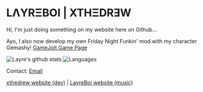 # LΛYRΞBOI | XTHΞDRƎW
Hi, I'm just doing something on my website here on Github...

Ayo, I also now develop my own Friday Night Funkin' mod with my character Gemashy!
[GameJolt Game Page](https://gamejolt.com/games/gemashy/647186)

![Layre's github stats](https://github-readme-stats.vercel.app/api?username=LayreBoi&count_private=false&show_icons=true&include_all_commits=true&hide_border=true&count_private=true&bg_color=23,AA55CC,51B0F2&text_color=ffffff&title_color=ffffff&icon_color=ffffff)
![Languages](https://github-readme-stats.vercel.app/api/top-langs/?username=LayreBoi&count_private=true&show_icons=true&include_all_commits=true&hide_border=true&count_private=true&bg_color=23,AA55CC,51B0F2&text_color=ffffff&title_color=ffffff&icon_color=ffffff)

Contact: [Email](mailto:contact@layreboi.me)

[xthedrew website (dev)](https://xtdrew.xyz/) | [LayreBoi website (music)](https://layreboi.me/)
